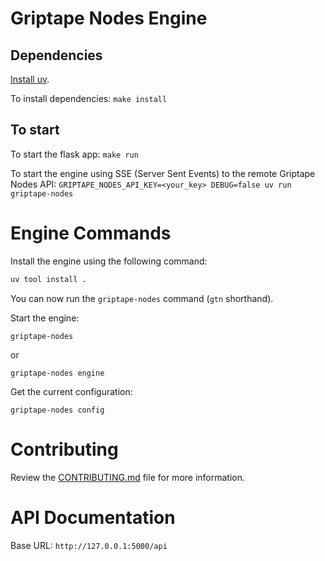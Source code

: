 # Griptape Nodes Engine

## Dependencies

[Install uv](https://docs.astral.sh/uv/getting-started/installation/).

To install dependencies:
`make install`

## To start

To start the flask app:
`make run`

To start the engine using SSE (Server Sent Events) to the remote Griptape Nodes API:
`GRIPTAPE_NODES_API_KEY=<your_key> DEBUG=false uv run griptape-nodes`

# Engine Commands

Install the engine using the following command:

```bash
uv tool install .
```

You can now run the `griptape-nodes` command (`gtn` shorthand).

Start the engine:

```
griptape-nodes
```

or

```
griptape-nodes engine
```

Get the current configuration:

```
griptape-nodes config
```

# Contributing

Review the [CONTRIBUTING.md](CONTRIBUTING.md) file for more information.

# API Documentation

Base URL: `http://127.0.0.1:5000/api`

